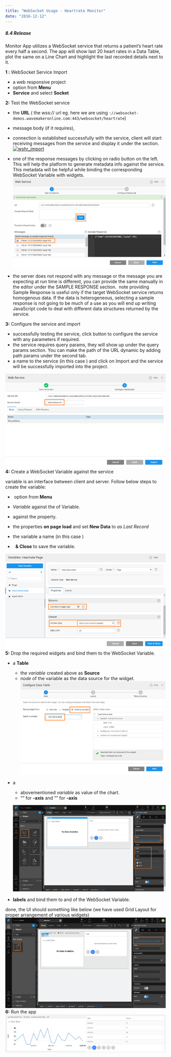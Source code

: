 ```yaml
---
title: "WebSocket Usage - Heartrate Monitor"
date: "2016-12-12"
---
```


##### 8.4 Release

Monitor App utilizes a WebSocket service that returns a patient’s heart rate every half a second. The app will show last 20 heart rates in a Data Table, plot the same on a Line Chart and highlight the last recorded details next to it.

**1 :** WebSocket Service Import 

- a web responsive project
- option from **Menu**
- **Service** and select **Socket**

**2:** Test the WebSocket service

- the **URL** ( the wss:// url eg. here we are using `://websocket-demos.wavemakeronline.com:443/websocket/heartrate`)
- message body (if it requires),

- connection is established successfully with the service, client will start receiving messages from the service and display it under the section. [![wshr_import](../assets/wshr_import.png)](../assets/wshr_import.png)
- one of the response messages by clicking on radio button on the left. This will help the platform to generate metadata info against the service. This metadata will be helpful while binding the corresponding WebSocket Variable with widgets. [![wshr_response](../assets/wshr_response.png)](../assets/wshr_response.png)
- the server does not respond with any message or the message you are expecting at run time is different, you can provide the same manually in the editor under the SAMPLE RESPONSE section.  note providing Sample Response is useful only if the target WebSocket service returns homogenous data. If the data is heterogeneous, selecting a sample response is not going to be much of a use as you will end up writing JavaScript code to deal with different data structures returned by the service.

**3:** Configure the service and import

- successfully testing the service, click button to configure the service with any parameters if required.
- the service requires query params, they will show up under the query params section. You can make the path of the URL dynamic by adding path params under the second tab.
- a name to the service (in this case ) and click on Import and the service will be successfully imported into the project.

[![wshr_config](../assets/wshr_config.png)](../assets/wshr_config.png) **4:** Create a WebSocket Variable against the service

variable is an interface between client and server. Follow below steps to create the variable:

-  option from **Menu**

- _Variable_ against the of Variable.
- against the property.
- the properties **on page load** and set **New Data** to _as Last Record_
- the variable a name (in this case )
-   **& Close** to save the variable.

[![wshr_var](../assets/wshr_var.png)](../assets/wshr_var.png) **5:** Drop the required widgets and bind them to the WebSocket Variable.

- a **Table**
    - the _variable_ created above as **Source**
    - _node_ of the variable as the data source for the widget. [![wshr_dt](../assets/wshr_dt.png)](../assets/wshr_dt.png)
- a
    
    - abovementioned _variable_ as value of the chart.
    - “” for **\-axis** and “” for **\-axis**
    
    [![wshr_chart](../assets/wshr_chart.png)](../assets/wshr_chart.png)
- **labels** and bind them to and of the WebSocket Variable.

done, the UI should something like below (we have used Grid Layout for proper arrangement of various widgets) [![wshr_design](../assets/wshr_design.png)](../assets/wshr_design.png) **6:** Run the app [![wshr_run](../assets/wshr_run.png)](../assets/wshr_run.png)
